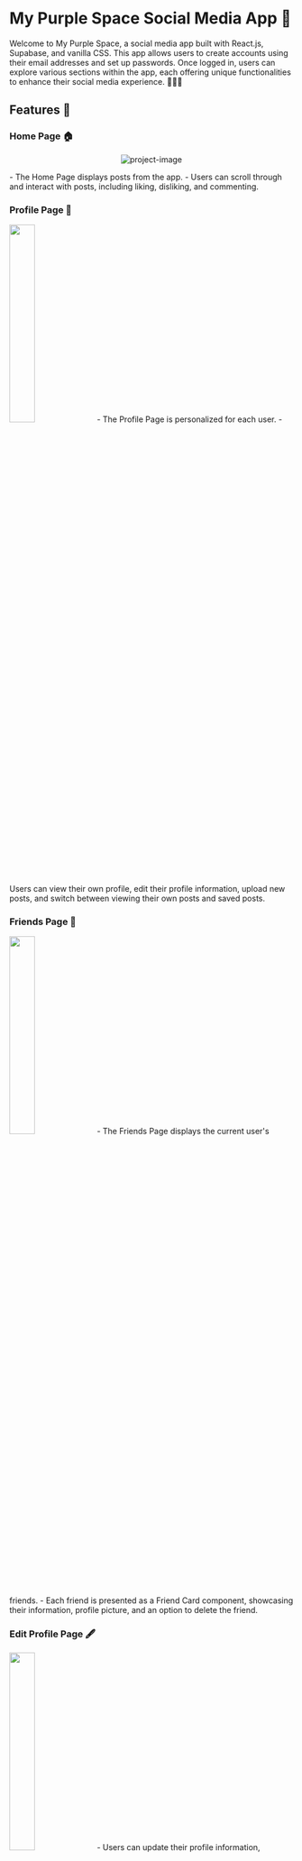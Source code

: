 # My Purple Space Social Media App 💜

Welcome to My Purple Space, a social media app built with React.js, Supabase, and vanilla CSS. This app allows users to create accounts using their email addresses and set up passwords. Once logged in, users can explore various sections within the app, each offering unique functionalities to enhance their social media experience. 🚀🔮🌟

## Features 🚀

### Home Page 🏠
<p align="center"><img src="https://ik.imagekit.io/r67xuhpwk/Screenshot%202023-11-01%20105848.png?updatedAt=1698892074758" alt="project-image"></p>
- The Home Page displays posts from the app.
- Users can scroll through and interact with posts, including liking, disliking, and commenting.

### Profile Page 📝
<img src="https://ik.imagekit.io/r67xuhpwk/Screenshot%202023-11-01%20112009.png?updatedAt=1698892105657" width='30%'>
- The Profile Page is personalized for each user.
- Users can view their own profile, edit their profile information, upload new posts, and switch between viewing their own posts and saved posts.

### Friends Page 👫
<img src="https://github.com/MathiasMendozaVargas/mypurplespace/blob/main/friendsPage.gif" width='30%'>
- The Friends Page displays the current user's friends.
- Each friend is presented as a Friend Card component, showcasing their information, profile picture, and an option to delete the friend.

### Edit Profile Page 🖋️
<img src="https://ik.imagekit.io/r67xuhpwk/Screenshot%202023-11-01%20135319.png?updatedAt=1698893206048" width='30%'>
- Users can update their profile information, including username, first name, last name, gender, age, and profile photo.

## Main Components and Modals 🔍

### Post Card Component 📃
<img src="https://ik.imagekit.io/r67xuhpwk/Screenshot%202023-11-01%20194918.png?updatedAt=1698893402328" width='30%'>

- Displays the author's username, profile photo, and the date of the post.
- Features an options icon that opens a modal with custom functions, depending on the user's authority over the post.
- Shows the post content, including text and emojis.
- Displays post images if the user has included one.
- Offers like, dislike, and comment buttons, each indicating the number of corresponding interactions on the post.

### Create Post Modal 📝
<img src="https://ik.imagekit.io/r67xuhpwk/Screenshot%202023-11-01%20195651.png?updatedAt=1698893868000" width='30%'>

- Allows users to create and publish new posts.

### Edit Profile Photo Modal 📸
<img src="https://github.com/MathiasMendozaVargas/mypurplespace/blob/main/EditProfilePhoto.gif" width='30%'>
- Enables users to update their profile photo.

### Edit Post Modal 📝
<img src="https://github.com/MathiasMendozaVargas/mypurplespace/blob/main/EditPost.gif" width='30%'>
- Allows users to edit and update their existing posts.

## Installation 🛠️

To run My Purple Space on your local machine, follow these steps:

1. Clone this repository to your local system:

   ```
   git clone https://github.com/your-username/my-purple-space.git
   ```

2. Change directory to the project folder:

   ```
   cd my-purple-space
   ```

3. Install the required dependencies:

   ```
   npm install
   ```

4. Set up a Supabase project and obtain the necessary credentials. Update the Supabase configuration in the app.

5. Start the development server:

   ```
   npm start
   ```

The app should now be running locally, and you can access it at `http://localhost:3000`.

## Live Demo 🌐

You can explore My Purple Space in action by visiting our  <a href="https://mypurplespace.netlify.app/" target="_blank">live demo</a>.

## Technologies Used 💻

<img src='https://skillicons.dev/icons?i=react'> React.js: Front-end framework for building the user interface.
- Supabase: Backend-as-a-Service to handle user authentication and data storage.
- Vanilla CSS: Custom styling for a unique app design.

## Contributing 🤝

We welcome contributions to My Purple Space! If you'd like to enhance or fix any part of the app, please follow our [contributing guidelines](CONTRIBUTING.md).

## License 📜

This project is licensed under the MIT License - see the [LICENSE](LICENSE) file for details.

Happy socializing in your own Purple Space! 💜🚀